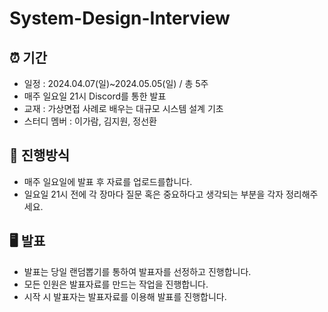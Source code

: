 # System-Design-Interview
## ⏰ 기간
- 일정 : 2024.04.07(일)~2024.05.05(일) / 총 5주
- 매주 일요일 21시 Discord를 통한 발표
- 교재 : 가상면접 사례로 배우는 대규모 시스템 설계 기초
- 스터디 멤버 : 이가람, 김지원, 정선환

## 📜 진행방식
- 매주 일요일에 발표 후 자료를 업로드를합니다.
- 일요일 21시 전에 각 장마다 질문 혹은 중요하다고 생각되는 부분을 각자 정리해주세요.

## 🖥 발표
- 발표는 당일 랜덤뽑기를 통하여 발표자를 선정하고 진행합니다.
- 모든 인원은 발표자료를 만드는 작업을 진행합니다.
- 시작 시 발표자는 발표자료를 이용해 발표를 진행합니다.
